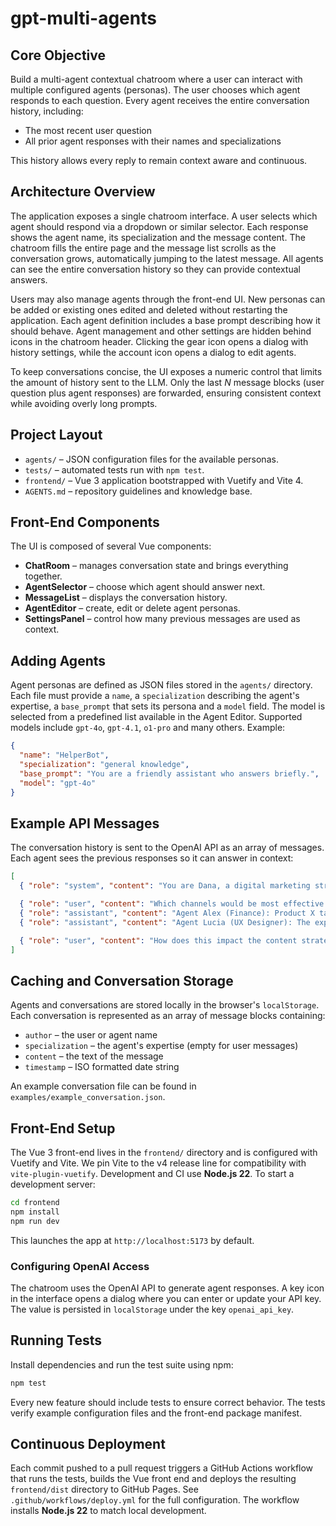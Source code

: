 # gpt-multi-agents

## Core Objective

Build a multi-agent contextual chatroom where a user can interact with multiple configured agents (personas). The user chooses which agent responds to each question. Every agent receives the entire conversation history, including:

- The most recent user question
- All prior agent responses with their names and specializations

This history allows every reply to remain context aware and continuous.

## Architecture Overview

The application exposes a single chatroom interface. A user selects which agent
should respond via a dropdown or similar selector. Each response shows the
agent name, its specialization and the message content. The chatroom fills the
entire page and the message list scrolls as the conversation grows, automatically
jumping to the latest message. All agents can see the
entire conversation history so they can provide contextual answers.

Users may also manage agents through the front-end UI. New personas can be
added or existing ones edited and deleted without restarting the application.
Each agent definition includes a base prompt describing how it should behave.
Agent management and other settings are hidden behind icons in the chatroom
header. Clicking the gear icon opens a dialog with history settings, while the
account icon opens a dialog to edit agents.

To keep conversations concise, the UI exposes a numeric control that limits the
amount of history sent to the LLM. Only the last *N* message blocks (user
question plus agent responses) are forwarded, ensuring consistent context while
avoiding overly long prompts.

## Project Layout

- `agents/` – JSON configuration files for the available personas.
- `tests/` – automated tests run with `npm test`.
- `frontend/` – Vue 3 application bootstrapped with Vuetify and Vite 4.
- `AGENTS.md` – repository guidelines and knowledge base.

## Front-End Components

The UI is composed of several Vue components:

- **ChatRoom** – manages conversation state and brings everything together.
- **AgentSelector** – choose which agent should answer next.
- **MessageList** – displays the conversation history.
- **AgentEditor** – create, edit or delete agent personas.
- **SettingsPanel** – control how many previous messages are used as context.

## Adding Agents

Agent personas are defined as JSON files stored in the `agents/` directory. Each
file must provide a `name`, a `specialization` describing the agent's
expertise, a `base_prompt` that sets its persona and a `model` field. The model
is selected from a predefined list available in the Agent Editor. Supported
models include `gpt-4o`, `gpt-4.1`, `o1-pro` and many others.
Example:

```json
{
  "name": "HelperBot",
  "specialization": "general knowledge",
  "base_prompt": "You are a friendly assistant who answers briefly.",
  "model": "gpt-4o"
}
```

## Example API Messages

The conversation history is sent to the OpenAI API as an array of messages. Each
agent sees the previous responses so it can answer in context:

```json
[
  { "role": "system", "content": "You are Dana, a digital marketing strategist." },

  { "role": "user", "content": "Which channels would be most effective for product X?" },
  { "role": "assistant", "content": "Agent Alex (Finance): Product X targets a high-income audience, suggesting segmented campaigns on LinkedIn and Google Ads." },
  { "role": "assistant", "content": "Agent Lucia (UX Designer): The experience should prioritize mobile-first navigation, especially for social media access." },

  { "role": "user", "content": "How does this impact the content strategy?" }
]
```

## Caching and Conversation Storage

Agents and conversations are stored locally in the browser's `localStorage`.
Each conversation is represented as an array of message blocks containing:

- `author` – the user or agent name
- `specialization` – the agent's expertise (empty for user messages)
- `content` – the text of the message
- `timestamp` – ISO formatted date string

An example conversation file can be found in `examples/example_conversation.json`.

## Front-End Setup

The Vue 3 front-end lives in the `frontend/` directory and is configured with Vuetify and Vite. We pin Vite to the v4 release line for compatibility with `vite-plugin-vuetify`. Development and CI use **Node.js 22**.
To start a development server:

```bash
cd frontend
npm install
npm run dev
```
This launches the app at `http://localhost:5173` by default.

### Configuring OpenAI Access

The chatroom uses the OpenAI API to generate agent responses. A key icon in the interface opens a dialog where you can enter or update your API key. The value is persisted in `localStorage` under the key `openai_api_key`.

## Running Tests

Install dependencies and run the test suite using npm:

```bash
npm test
```

Every new feature should include tests to ensure correct behavior. The tests verify example configuration files and the front-end package manifest.

## Continuous Deployment

Each commit pushed to a pull request triggers a GitHub Actions workflow that runs the tests, builds the Vue front end and deploys the resulting `frontend/dist` directory to GitHub Pages. See `.github/workflows/deploy.yml` for the full configuration.
The workflow installs **Node.js 22** to match local development.

